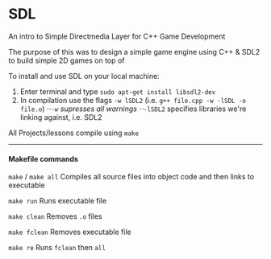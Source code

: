 # SDL
An intro to Simple Directmedia Layer for C++ Game Development

The purpose of this was to design a simple game engine using C++ & SDL2 to build simple 2D games on top of

To install and use SDL on  your local machine:

1. Enter terminal and type `sudo apt-get install libsdl2-dev`
2. In compilation use the flags `-w lSDL2` (i.e. `g++ file.cpp -w -lSDL -o file.o`)
⋅⋅*`-w`              supresses all warnings
⋅⋅*`-lSDL2`          specifies libraries we're linking against, i.e. SDL2

All Projects/lessons compile using `make`

---

#### Makefile commands

`make` / `make all`    Compiles all source files into object code and then links to executable

`make run`             Runs executable file

`make clean`           Removes `.o` files

`make fclean`          Removes executable file

`make re`              Runs `fclean` then `all` 
